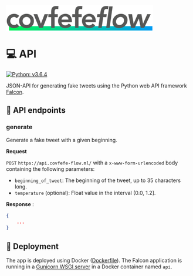 <img src="../design/logo/covfefe-flow-logo.png" alt="covfefe-flow logo" style="max-width:100%;" width="400px" height="70px">

# :computer: API

[![Python: v3.6.4](https://img.shields.io/badge/Python-v3.6.4-%234584b6.svg)](./Dockerfile)

JSON-API for generating fake tweets using the Python web API framework [Falcon](https://github.com/falconry/falcon).


## :dart: API endpoints

### generate
Generate a fake tweet with a given beginning.

**Request**

`POST` `https://api.covfefe-flow.ml/` with a `x-www-form-urlencoded` body containing the following parameters:
- `beginning_of_tweet`: The beginning of the tweet, up to 35 characters long.
- `temperature` (optional): Float value in the interval (0.0, 1.2].


**Response**
:
```json
{
    ...
}
```



## :rocket: Deployment
The app is deployed using Docker ([Dockerfile](./Dockerfile)).
The Falcon application is running in a [Gunicorn WSGI server](https://github.com/benoitc/gunicorn) in a Docker container named `api`.